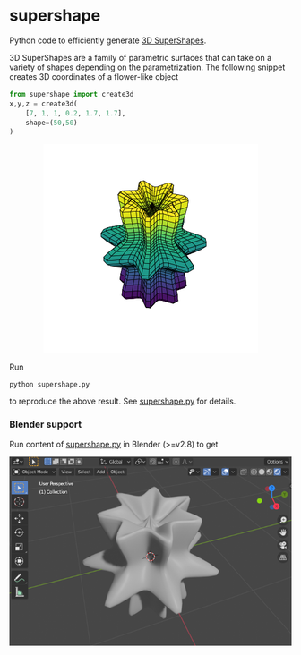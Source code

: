 # supershape
Python code to efficiently generate  [3D SuperShapes](https://en.wikipedia.org/wiki/Superformula).

3D SuperShapes are a family of parametric surfaces that can take on a variety of shapes depending on the parametrization. The following snippet creates 3D coordinates of a flower-like object
```python
from supershape import create3d
x,y,z = create3d(
    [7, 1, 1, 0.2, 1.7, 1.7], 
    shape=(50,50)
)
```

<p align="center">
  <img  src="etc/flower.png">
</p>

Run
```
python supershape.py
```
to reproduce the above result. See [supershape.py](supershape.py) for details.

### Blender support
Run content of [supershape.py](supershape.py) in Blender (>=v2.8) to get
<p align="center">
  <img  src="etc/flower_blender.png">
</p>
